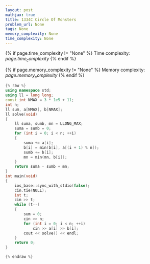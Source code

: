```yaml
---
layout: post
mathjax: true
title: 1334C Circle Of Monsters
problem_url: None
tags: None
memory_complexity: None
time_complexity: None
---
```




{% if page.time_complexity != "None" %}
Time complexity: ${{ page.time_complexity }}$
{% endif %}

{% if page.memory_complexity != "None" %}
Memory complexity: ${{ page.memory_complexity }}$
{% endif %}

```cpp
{% raw %}
using namespace std;
using ll = long long;
const int NMAX = 3 * 1e5 + 11;
int n;
ll sum, a[NMAX], b[NMAX];
ll solve(void)
{
    ll suma, sumb, mn = LLONG_MAX;
    suma = sumb = 0;
    for (int i = 0; i < n; ++i)
    {
        suma += a[i];
        b[i] = min(b[i], a[(i + 1) % n]);
        sumb += b[i];
        mn = min(mn, b[i]);
    }
    return suma - sumb + mn;
}
int main(void)
{
    ios_base::sync_with_stdio(false);
    cin.tie(NULL);
    int t;
    cin >> t;
    while (t--)
    {
        sum = 0;
        cin >> n;
        for (int i = 0; i < n; ++i)
            cin >> a[i] >> b[i];
        cout << solve() << endl;
    }
    return 0;
}

{% endraw %}
```